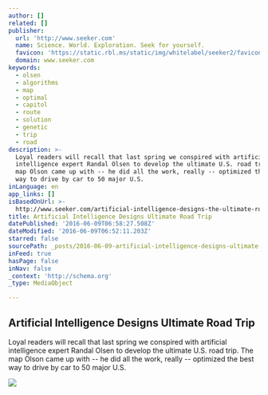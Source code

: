 ```yaml
---
author: []
related: []
publisher:
  url: 'http://www.seeker.com'
  name: Science. World. Exploration. Seek for yourself.
  favicon: 'https://static.rbl.ms/static/img/whitelabel/seeker2/favicon16X16.ico'
  domain: www.seeker.com
keywords:
  - olsen
  - algorithms
  - map
  - optimal
  - capitol
  - route
  - solution
  - genetic
  - trip
  - road
description: >-
  Loyal readers will recall that last spring we conspired with artificial
  intelligence expert Randal Olsen to develop the ultimate U.S. road trip. The
  map Olson came up with -- he did all the work, really -- optimized the best
  way to drive by car to 50 major U.S.
inLanguage: en
app_links: []
isBasedOnUrl: >-
  http://www.seeker.com/artificial-intelligence-designs-the-ultimate-road-trip-1843785851.html
title: Artificial Intelligence Designs Ultimate Road Trip
datePublished: '2016-06-09T06:58:27.508Z'
dateModified: '2016-06-09T06:52:11.203Z'
starred: false
sourcePath: _posts/2016-06-09-artificial-intelligence-designs-ultimate-road-trip.md
inFeed: true
hasPage: false
inNav: false
_context: 'http://schema.org'
_type: MediaObject

---
```

<article style=""><h1>Artificial Intelligence Designs Ultimate Road Trip</h1><p>Loyal readers will recall that last spring we conspired with artificial intelligence expert Randal Olsen to develop the ultimate U.S. road trip. The map Olson came up with -- he did all the work, really -- optimized the best way to drive by car to 50 major U.S.</p><img src="https://assets.rbl.ms/5804127/1200x600.jpg" /></article>